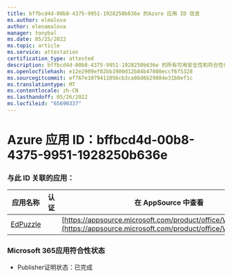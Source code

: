 ```yaml
---
title: bffbcd4d-00b8-4375-9951-1928250b636e 的Azure 应用 ID 信息
ms.author: elmalova
author: elenamalova
manager: tonybal
ms.date: 05/25/2022
ms.topic: article
ms.service: attestation
certification_type: attested
description: bffbcd4d-00b8-4375-9951-1928250b636e 的所有可用安全性和符合性信息。
ms.openlocfilehash: e12e2909ef02bb1900d12b84b47808eccf6f5328
ms.sourcegitcommit: ef767e1079411056cb3ca86d6b29084e31b0ef1c
ms.translationtype: MT
ms.contentlocale: zh-CN
ms.lasthandoff: 05/26/2022
ms.locfileid: "65690337"
---
```

# <a name="azure-app-id-bffbcd4d-00b8-4375-9951-1928250b636e"></a>Azure 应用 ID：bffbcd4d-00b8-4375-9951-1928250b636e


### <a name="apps-associated-with-this-id"></a>与此 ID 关联的应用：
| **应用名称** | **认证** | **在 AppSource 中查看** |
|--------------|---------------|-----------------------|
| [EdPuzzle](../forward/WA200003736.md) |  | [https://appsource.microsoft.com/product/office/WA200003736](https://appsource.microsoft.com/product/office/WA200003736) |

### <a name="microsoft-365-app-compliance-status"></a>Microsoft 365应用符合性状态
- Publisher证明状态：已完成
